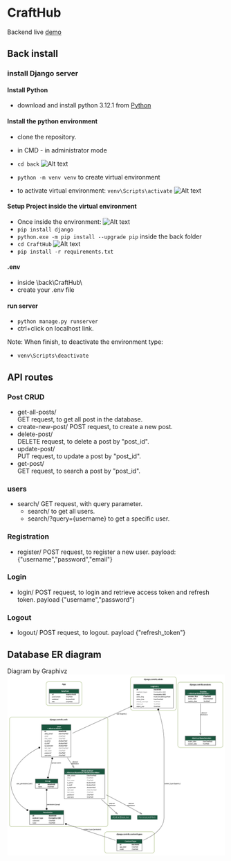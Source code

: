 # CraftHub

Backend live [demo](https://crafthub-server.onrender.com/)

## Back install

### install Django server

#### Install Python

- download and install python 3.12.1
  from [Python](https://www.python.org/downloads/)

#### Install the python environment

- clone the repository.
- in CMD - in administrator mode
- `cd back`
  ![Alt text](image-2.png)
- `python -m venv venv`
  to create virtual environment

- to activate virtual environment:
  `venv\Scripts\activate`
  ![Alt text](image-1.png)

#### Setup Project inside the virtual environment

- Once inside the environment: ![Alt text](image.png)
- `pip install django`
- `python.exe -m pip install --upgrade pip`
  inside the back folder
- `cd CraftHub`
  ![Alt text](image-3.png)
- `pip install -r requirements.txt`

#### .env

- inside \back\CraftHub\
- create your .env file

#### run server

- `python manage.py runserver`
- ctrl+click on localhost link.

Note: When finish, to deactivate the environment type:

- `venv\Scripts\deactivate`

## API routes

### Post CRUD

- get-all-posts/  
  GET request, to get all post in the database.
- create-new-post/
  POST request, to create a new post.
- delete-post/  
  DELETE request, to delete a post by "post_id".
- update-post/  
  PUT request, to update a post by "post_id".
- get-post/  
  GET request, to search a post by "post_id".

### users

- search/
  GET request, with query parameter.
  - search/
    to get all users.
  - search/?query={username}
    to get a specific user.

### Registration

- register/
  POST request, to register a new user. payload: {"username","password","email"}

### Login

- login/
  POST request, to login and retrieve access token and refresh token. payload {"username","password"}

### Logout

- logout/
  POST request, to logout. payload {"refresh_token"}

## Database ER diagram

Diagram by Graphivz
![Alt text](erd-1.png)
